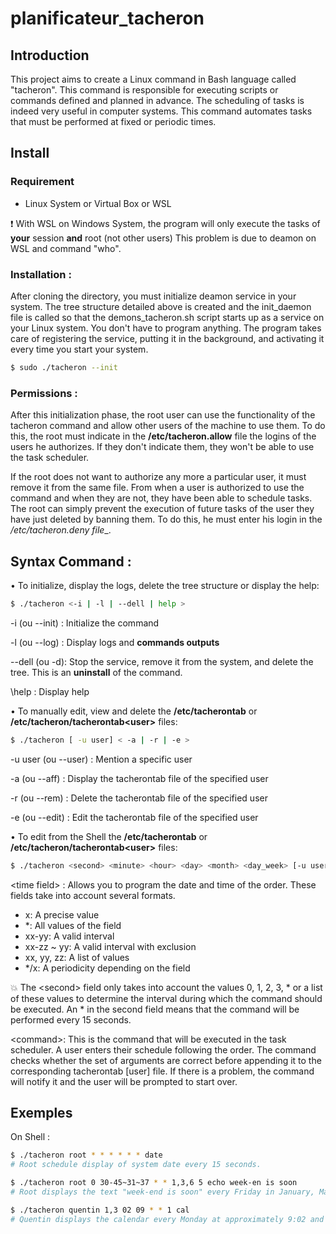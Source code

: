 # planificateur_tacheron

## Introduction
This project aims to create a Linux command in Bash language called "tacheron". This command is responsible for executing scripts or commands defined and planned in advance. The scheduling of tasks is indeed very useful in computer systems. This command automates tasks that must be performed at fixed or periodic times.

## Install

### Requirement
- Linux System or Virtual Box or WSL

:exclamation: With WSL on Windows System, the program will only execute the tasks of __your__ session __and__ root (not other users)
This problem is due to deamon on WSL and command "who".

### Installation : 
After cloning the directory, you must initialize deamon service in your system.
The tree structure detailed above is created and the init_daemon file is called so that the demons_tacheron.sh script starts up as a service on your Linux system. You don't have to program anything. The program takes care of registering the service, putting it in the background, and activating it every time you start your system.

```bash
$ sudo ./tacheron --init
```
### Permissions : 
After this initialization phase, the root user can use the functionality of the tacheron command and allow other users of the machine to use them. To do this, the root must indicate in the __/etc/tacheron.allow__ file the logins of the users he authorizes. If they don't indicate them, they won't be able to use the task scheduler.

If the root does not want to authorize any more a particular user, it must remove it from the same file. From when a user is authorized to use the command and when they are not, they have been able to schedule tasks. The root can simply prevent the execution of future tasks of the user they have just deleted by banning them. To do this, he must enter his login in the __/etc/tacheron.deny_ file__.

## Syntax Command :
• To initialize, display the logs, delete the tree structure or display the help:
```bash
$ ./tacheron <-i | -l | --dell | help >
```
\-i (ou --init) : Initialize the command

\-l (ou --log) : Display logs and __commands outputs__

\--dell (ou -d): Stop the service, remove it from the system, and delete the tree. This is an __uninstall__ of the command.

\help : Display help

• To manually edit, view and delete the __/etc/tacherontab__ or __/etc/tacheron/tacherontab\<user\>__ files:
```bash
$ ./tacheron [ -u user] < -a | -r | -e >
```
\-u user (ou --user) : Mention a specific user

  \-a (ou --aff) : Display the tacherontab file of the specified user
  
  \-r (ou --rem) : Delete the tacherontab file of the specified user
  
  \-e (ou --edit) : Edit the tacherontab file of the specified user
  
• To edit from the Shell the __/etc/tacherontab__ or __/etc/tacheron/tacherontab\<user\>__ files:
```bash
$ ./tacheron <second> <minute> <hour> <day> <month> <day_week> [-u user] <command>
```
\<time field\> : Allows you to program the date and time of the order. These fields take into account several formats.
- x: A precise value
- *: All values of the field
- xx-yy: A valid interval
- xx-zz ~ yy: A valid interval with exclusion
- xx, yy, zz: A list of values
- */x: A periodicity depending on the field

:boom: The \<second\> field only takes into account the values 0, 1, 2, 3, * or a list of these values to determine the interval during which the command should be executed. An * in the second field means that the command will be performed every 15 seconds.

\<command\>: This is the command that will be executed in the task scheduler.
A user enters their schedule following the order. The command checks whether the set of arguments are correct before appending it to the corresponding tacherontab [user] file. If there is a problem, the command will notify it and the user will be prompted to start over.

## Exemples
On Shell :

```bash
$ ./tacheron root * * * * * * date
# Root schedule display of system date every 15 seconds.
```


```bash
$ ./tacheron root 0 30-45~31~37 * * 1,3,6 5 echo week-en is soon
# Root displays the text "week-end is soon" every Friday in January, March, and June, every hour between the 30th and 45th minutes except for the 31st and 37th minutes.
```

```bash
$ ./tacheron quentin 1,3 02 09 * * 1 cal
# Quentin displays the calendar every Monday at approximately 9:02 and 15 seconds and approximately 9:02 and 45 seconds.
```

